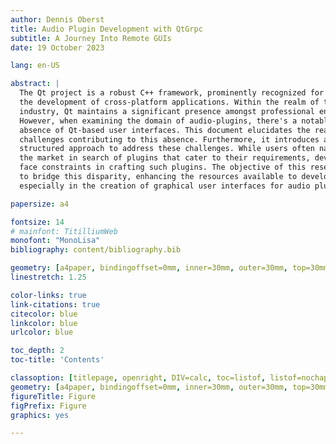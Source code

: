 ```yaml
---
author: Dennis Oberst
title: Audio Plugin Development with QtGrpc
subtitle: A Journey Into Remote GUIs
date: 19 October 2023

lang: en-US

abstract: |
  The Qt project is a robust C++ framework, prominently recognized for enabling
  the development of cross-platform applications. Within the realm of the audio
  industry, Qt maintains a significant presence amongst professional entities.
  However, when examining the domain of audio-plugins, there's a notable
  absence of Qt-based user interfaces. This document elucidates the reasons and
  challenges contributing to this absence. Furthermore, it introduces a
  structured approach to address these challenges. While users often navigate
  the market in search of plugins that cater to their requirements, developers
  face constraints in crafting such plugins. The objective of this research is
  to bridge this disparity, enhancing the resources available to developers,
  especially in the creation of graphical user interfaces for audio plugins.

papersize: a4

fontsize: 14
# mainfont: TitilliumWeb
monofont: "MonoLisa"
bibliography: content/bibliography.bib

geometry: [a4paper, bindingoffset=0mm, inner=30mm, outer=30mm, top=30mm, bottom=30mm]
linestretch: 1.25

color-links: true
link-citations: true
citecolor: blue
linkcolor: blue
urlcolor: blue

toc_depth: 2
toc-title: 'Contents'

classoption: [titlepage, openright, DIV=calc, toc=listof, listof=nochaptergap]
geometry: [a4paper, bindingoffset=0mm, inner=30mm, outer=30mm, top=30mm, bottom=30mm]
figureTitle: Figure
figPrefix: Figure
graphics: yes

---
```

